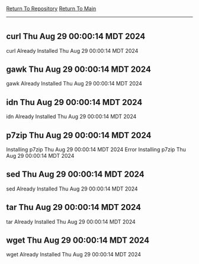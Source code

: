 [Return To Repository](https://github.com/DigitalWarrior/piholeparser/)
[Return To Main](https://github.com/DigitalWarrior/piholeparser/blob/master/RecentRunLogs/Mainlog.md)
____________________________________
# 
## curl Thu Aug 29 00:00:14 MDT 2024
curl Already Installed Thu Aug 29 00:00:14 MDT 2024
## gawk Thu Aug 29 00:00:14 MDT 2024
gawk Already Installed Thu Aug 29 00:00:14 MDT 2024
## idn Thu Aug 29 00:00:14 MDT 2024
idn Already Installed Thu Aug 29 00:00:14 MDT 2024
## p7zip Thu Aug 29 00:00:14 MDT 2024
Installing p7zip Thu Aug 29 00:00:14 MDT 2024
Error Installing p7zip Thu Aug 29 00:00:14 MDT 2024
## sed Thu Aug 29 00:00:14 MDT 2024
sed Already Installed Thu Aug 29 00:00:14 MDT 2024
## tar Thu Aug 29 00:00:14 MDT 2024
tar Already Installed Thu Aug 29 00:00:14 MDT 2024
## wget Thu Aug 29 00:00:14 MDT 2024
wget Already Installed Thu Aug 29 00:00:14 MDT 2024
